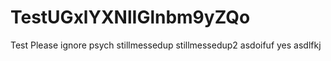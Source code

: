# TestUGxlYXNlIGlnbm9yZQo
Test Please ignore
psych
stillmessedup
stillmessedup2
asdoifuf
yes
asdlfkj
